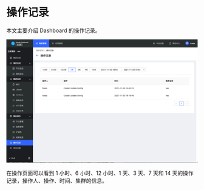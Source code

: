 # 操作记录

本文主要介绍 Dashboard 的操作记录。

![操作记录](../figs/ds-018.png)

在操作页面可以看到 1 小时、6 小时、12 小时、1 天、3 天、7 天和 14 天的操作记录，操作人、操作、时间、集群的信息。
